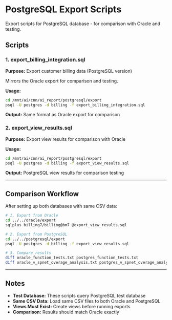 # PostgreSQL Export Scripts

Export scripts for PostgreSQL database - for comparison with Oracle and testing.

## Scripts

### 1. export_billing_integration.sql
**Purpose:** Export customer billing data (PostgreSQL version)

Mirrors the Oracle export for comparison and testing.

**Usage:**
```bash
cd /mnt/ai/cnn/ai_report/postgresql/export
psql -U postgres -d billing -f export_billing_integration.sql
```

**Output:** Same format as Oracle export for comparison

### 2. export_view_results.sql
**Purpose:** Export view results for comparison with Oracle

**Usage:**
```bash
cd /mnt/ai/cnn/ai_report/postgresql/export
psql -U postgres -d billing -f export_view_results.sql
```

**Output:** PostgreSQL view results for comparison testing

---

## Comparison Workflow

After setting up both databases with same CSV data:

```bash
# 1. Export from Oracle
cd ../../oracle/export
sqlplus billing7/billing@bm7 @export_view_results.sql

# 2. Export from PostgreSQL
cd ../../postgresql/export
psql -U postgres -d billing -f export_view_results.sql

# 3. Compare results
diff oracle_function_tests.txt postgres_function_tests.txt
diff oracle_v_spnet_overage_analysis.txt postgres_v_spnet_overage_analysis.txt
```

---

## Notes

- **Test Database:** These scripts query PostgreSQL test database
- **Same CSV Data:** Load same CSV files to both Oracle and PostgreSQL
- **Views Must Exist:** Create views before running exports
- **Comparison:** Results should match Oracle exactly




